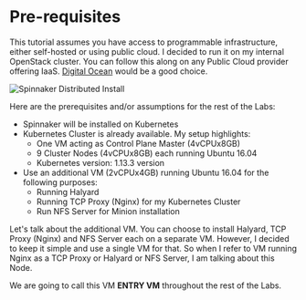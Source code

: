 # Pre-requisites

This tutorial assumes you have access to programmable infrastructure, either self-hosted or using public cloud. I decided to run it on my internal OpenStack cluster. You can follow this along on any Public Cloud provider offering IaaS. [Digital Ocean](https://www.digitalocean.com/) would be a good choice.

![Spinnaker Distributed Install](https://storage.googleapis.com/us-east-4-anand-files/misc-files/spinnaker-distributed-install.png)

Here are the prerequisites and/or assumptions for the rest of the Labs:

- Spinnaker will be installed on Kubernetes
- Kubernetes Cluster is already available. My setup highlights:
  - One VM acting as Control Plane Master (4vCPUx8GB)
  - 9 Cluster Nodes (4vCPUx8GB) each running Ubuntu 16.04
  - Kubernetes version: 1.13.3 version
- Use an additional VM (2vCPUx4GB) running Ubuntu 16.04 for the following purposes: 
  - Running Halyard
  - Running TCP Proxy (Nginx) for my Kubernetes Cluster
  - Run NFS Server for Minion installation

Let's talk about the additional VM. You can choose to install Halyard, TCP Proxy (Nginx) and NFS Server each on a separate VM. However, I decided to keep it simple and use a single VM for that. So when I refer to VM running Nginx as a TCP Proxy or Halyard or NFS Server, I am talking about this Node. 

We are going to call this VM  **ENTRY VM** throughout the rest of the Labs.

